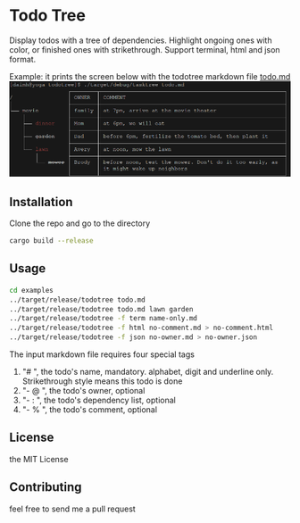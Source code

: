 # Todo Tree

Display todos with a tree of dependencies. Highlight ongoing ones with color, or finished ones with strikethrough. Support terminal, html and json format.

Example: it prints the screen below with the todotree markdown file [todo.md](examples/todo.md)
![alt text](examples/todo.png "Title")

## Installation

Clone the repo and go to the directory
```sh
cargo build --release
```

## Usage

```sh
cd examples
../target/release/todotree todo.md
../target/release/todotree todo.md lawn garden
../target/release/todotree -f term name-only.md
../target/release/todotree -f html no-comment.md > no-comment.html
../target/release/todotree -f json no-owner.md > no-owner.json
```

The input markdown file requires four special tags
1. "# ", the todo's name, mandatory. alphabet, digit and underline only. Strikethrough style means this todo is done
1. "- @ ", the todo's owner, optional
1. "- : ", the todo's dependency list, optional
1. "- % ", the todo's comment, optional


## License

the MIT License

## Contributing

feel free to send me a pull request
